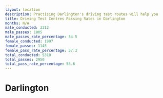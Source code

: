 ```yaml
---
layout: location
description: Practising Darlington's driving test routes will help you become more confident in your gear-changing abilities.
title: Driving Test Centres Passing Rates in Darlington
months: N/A
male_conducted: 3312
male_passes: 1805
male_passes_rate_percentage: 54.5
female_conducted: 1997
female_passes: 1145
female_pass_rate_percentage: 57.3
total_conducted: 5310
total_passes: 2950
total_pass_rate_percentage: 55.6
---
```


# Darlington
